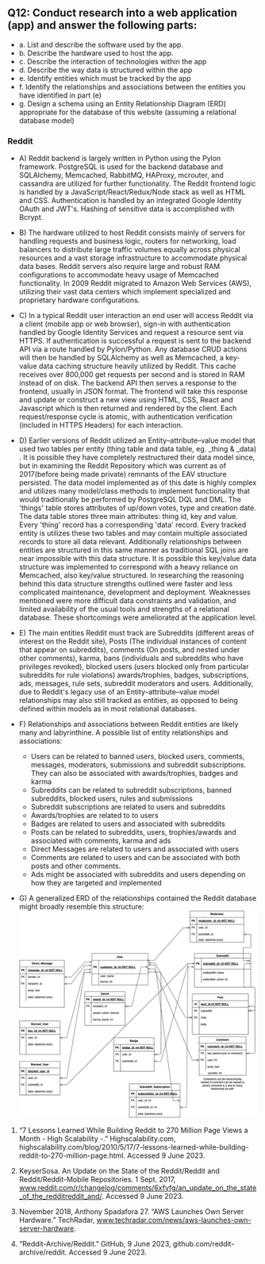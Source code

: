 ## Q12: Conduct research into a web application (app) and answer the following parts: 
- a. List and describe the software used by the app.
- b. Describe the hardware used to host the app.
- c. Describe the interaction of technologies within the app
- d. Describe the way data is structured within the app
- e. Identify entities which must be tracked by the app
- f. Identify the relationships and associations between the entities you have identified in part (e)
- g. Design a schema using an Entity Relationship Diagram (ERD) appropriate for the database of this website (assuming a relational database model) 

### **Reddit**
- A) Reddit backend is largely written in Python using the Pylon framework. PostgreSQL is used for the backend database and SQLAlchemy, Memcached, RabbitMQ, HAProxy, mcrouter, and cassandra are utilized for further functionality. The Reddit frontend logic is handled by a JavaScript/React/Redux/Node stack as well as HTML and CSS. Authentication is handled by an integrated Google Identity OAuth and JWT's. Hashing of sensitive data is accomplished with Bcrypt.


- B) The hardware utilized to host Reddit consists mainly of servers for handling requests and business logic, routers for networking, load balancers to distribute large traffic volumes equally across physical resources and a vast storage infrastructure to accommodate physical data bases. Reddit servers also require large and robust RAM configurations to accommodate heavy usage of Memcached functionality. In 2009 Reddit migrated to Amazon Web Services (AWS), utilizing their vast data centers which implement specialized and proprietary hardware configurations.


- C) In a typical Reddit user interaction an end user will access Reddit via a client (mobile app or web browser), sign-in with authentication handled by Google Identity Services and request a resource sent via HTTPS. If authentication is successful a request is sent to the backend API via a route handled by Pylon/Python. Any database CRUD actions will then be handled by SQLAlchemy as well as Memcached, a key-value data caching structure heavily utilized by Reddit. This cache receives over 800,000 get requests per second and is stored in RAM instead of on disk. The backend API then serves a response to the frontend, usually in JSON format. The frontend will take this response and update or construct a new view using HTML, CSS, React and Javascript which is then returned and rendered by the client. Each request/response cycle is atomic, with authentication verification (included in HTTPS Headers) for each interaction. 

- D) Earlier versions of Reddit utilized an Entity–attribute–value model that used two tables per entity (thing table and data table, eg. <entity>_thing & <entity>_data) . It is possible they have completely restructured their data model since, but in examining the Reddit Repository which was current as of 2017(before being made private) remnants of the EAV structure persisted. The data model implemented as of this date is highly complex and utilizes many model/class methods to implement functionality that would traditionally be performed by PostgreSQL DQL and DML. The 'things' table stores attributes of up/down votes, type and creation date. The data table stores three main attributes: thing id, key and value. Every 'thing' record has a corresponding 'data' record. Every tracked entity is utilizes these two tables and may contain multiple associated records to store all data relevant. Additionally relationships between entities are structured in this same manner as traditional SQL joins are near impossible with this data structure. It is possible this key/value data structure was implemented to correspond with a heavy reliance on Memcached, also key/value structured. In researching the reasoning behind this data structure strengths outlined were faster and less complicated maintenance, development and deployment. Weaknesses mentioned were more difficult data constraints and validation, and limited availability of the usual tools and strengths of a relational database. These shortcomings were ameliorated at the application level.

- E) The main entities Reddit must track are Subreddits (different areas of interest on the Reddit site), Posts (The individual instances of content that appear on subreddits), comments (On posts, and nested under other comments), karma, bans (individuals and subreddits who have privileges revoked), blocked users (users blocked only from particular subreddits for rule violations) awards/trophies, badges, subscriptions, ads, messages, rule sets, subreddit moderators and users. Additionally, due to Reddit's legacy use of an Entity–attribute–value model relationships may also still tracked as entities, as opposed to being defined within models as in most relational databases. 


- F) Relationships and associations between Reddit entities are likely many and labyrinthine. A possible list of entity relationships and associations: 
    - Users can be related to banned users, blocked users, comments, messages, moderators, submissions and subreddit subscriptions. They can also be associated with awards/trophies, badges and karma
    - Subreddits can be related to subreddit subscriptions, banned subreddits, blocked users, rules and submissions
    - Subreddit subscriptions are related to users and subreddits
    - Awards/trophies are related to to users
    - Badges are related to users and associated with subreddits
    - Posts can be related to subreddits, users, trophies/awards and associated with comments, karma and ads
    - Direct Messages are related to users and associated with users
    - Comments are related to users and can be associated with both posts and other comments.
    - Ads might be associated with subreddits and users depending on how they are targeted and implemented

- G) A generalized ERD of the relationships contained the Reddit database might broadly resemble this structure:
![Reddit ERD](./Reddit_ERD.jpg)



1. “7 Lessons Learned While Building Reddit to 270 Million Page Views a Month - High Scalability -.” Highscalability.com, highscalability.com/blog/2010/5/17/7-lessons-learned-while-building-reddit-to-270-million-page.html. Accessed 9 June 2023.

2. KeyserSosa. An Update on the State of the Reddit/Reddit and Reddit/Reddit-Mobile Repositories. 1 Sept. 2017, www.reddit.com/r/changelog/comments/6xfyfg/an_update_on_the_state_of_the_redditreddit_and/. Accessed 9 June 2023.

3. November 2018, Anthony Spadafora 27. “AWS Launches Own Server Hardware.” TechRadar, www.techradar.com/news/aws-launches-own-server-hardware.

4. “Reddit-Archive/Reddit.” GitHub, 9 June 2023, github.com/reddit-archive/reddit. Accessed 9 June 2023.
‌
